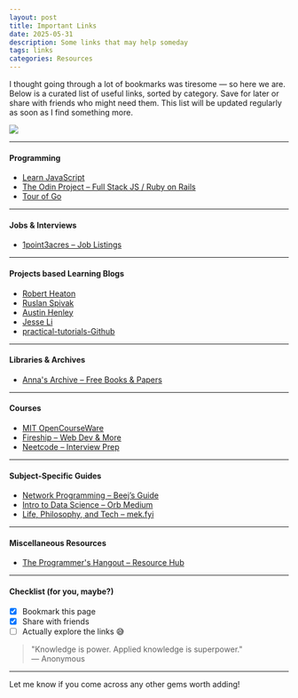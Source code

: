 ```yaml
---
layout: post
title: Important Links
date: 2025-05-31 
description: Some links that may help someday
tags: links
categories: Resources
---
```


I thought going through a lot of bookmarks was tiresome — so here we are.  
Below is a curated list of useful links, sorted by category. Save for later or share with friends who might need them.
This list will be updated regularly as soon as I find something more.

![](https://media.tenor.com/_V3NTMsgNzgAAAAM/smart-thinking.gif)

---

#### Programming

- [Learn JavaScript](https://javascript.info/js/)
- [The Odin Project – Full Stack JS / Ruby on Rails](https://www.theodinproject.com/paths)
- [Tour of Go](https://go.dev/tour/welcome/1)

---

#### Jobs & Interviews

- [1point3acres – Job Listings](https://jobs.1point3acres.com/)

---

#### Projects based Learning Blogs

- [Robert Heaton](https://robertheaton.com/)
- [Ruslan Spivak](https://ruslanspivak.com/)
- [Austin Henley](https://austinhenley.com/index.html)
- [Jesse Li](https://blog.jse.li/)
- [practical-tutorials-Github](https://github.com/practical-tutorials/project-based-learning?tab=readme-ov-file)

---

#### Libraries & Archives

- [Anna's Archive – Free Books & Papers](https://annas-archive.org/)

---

#### Courses

- [MIT OpenCourseWare](https://ocw.mit.edu/)
- [Fireship – Web Dev & More](https://fireship.io/courses)
- [Neetcode – Interview Prep](https://neetcode.io/courses)

---

#### Subject-Specific Guides

- [Network Programming – Beej’s Guide](https://beej.us/guide/bgnet/html/split/index.html)
- [Intro to Data Science – Orb Medium](https://medium.com/we-are-orb)
- [Life, Philosophy, and Tech – mek.fyi](https://mek.fyi/)

---

#### Miscellaneous Resources

- [The Programmer's Hangout – Resource Hub](https://theprogrammershangout.com/resources/)

---

#### Checklist (for you, maybe?)

- [x] Bookmark this page  
- [x] Share with friends  
- [ ] Actually explore the links 😅  

> "Knowledge is power. Applied knowledge is superpower."  
> — Anonymous

---

Let me know if you come across any other gems worth adding!